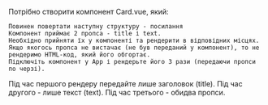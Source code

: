 Потрібно створити компонент Card.vue, який:

    Повинен повертати наступну структуру - посилання
    Компонент приймає 2 пропса - title і text.
    Необхідно прийняти їх у компоненті та рендерити в відповідних місцях.
    Якщо якогось пропса не вистачає (не був переданий у компонент), то не рендеримо HTML-код, який його обгортає.
    Підключіть компонент у App і рендерьте його 3 рази (передаючи пропси по черзі).

Під час першого рендеру передайте лише заголовок (title). Під час другого - лише текст (text). Під час третього - обидва пропси.